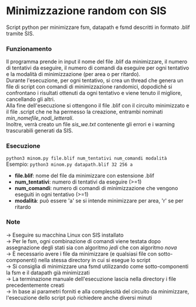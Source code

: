 # Minimizzazione random con SIS
Script python per minimizzare fsm, datapath e fsmd descritti in formato .blif tramite SIS.<br/>
### Funzionamento
Il programma prende in input il nome del file .blif da minimizzare, il numero di tentativi da eseguire,
il numero di comandi da eseguire per ogni tentativo e la modalità di minimizzazione (per area o per ritardo).<br/>
Durante l'esecuzione, per ogni tentativo, si crea un thread che genera un file di script con comandi di minimizzazione randomici, dopodiché
si confrontano i risultati ottenuti da ogni tentativo e viene tenuto il migliore, cancellando gli altri.<br/>
Alla fine dell'esecuzione si ottengono il file .blif con il circuito minimizzato e il file .script che ne ha permesso la creazione, entrambi 
nominati _min\_nomefile\_nodi\_letterali_.<br/>
Inoltre, verrà creato un file _sis\_we.txt_ contenente gli errori e i warning trascurabili generati da SIS.
### Esecuzione
```python3 minom.py file.blif num_tentativi num_comandi modalità```<br/>
Esempio: ```python3 minom.py datapath.blif 32 256 a```
* __file.blif__: nome del file da minimizzare con estensione .blif
* __num_tentativi__: numero di tentativi da eseguire (>=1)
* __num_comandi__: numero di comandi di minimizzazione che vengono eseguiti in ogni tentativo (>=1)
* __modalità__: può essere 'a' se si intende minimizzare per area, 'r' se per ritardo
### Note
-> Eseguire su macchina Linux con SIS installato<br/>
-> Per le fsm, ogni combinazione di comandi viene testata dopo assegnazione degli
stati sia con algoritmo _jedi_ che con algoritmo _nova_<br/>
-> È necessario avere i file da minimizzare (e qualsiasi file con sotto-componenti) nella stessa
directory in cui si esegue lo script<br/>
-> Si consiglia di minimizzare una fsmd utilizzando come sotto-componenti
la fsm e il datapath già minimizzati<br/>
-> La terminazione manuale dell'esecuzione lascia nella directory i file precedentemente creati<br/>
-> In base ai parametri forniti e alla complessità del circuito da minimizzare, l'esecuzione dello script può richiedere anche diversi minuti
